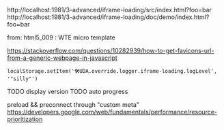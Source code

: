 
http://localhost:1981/3-advanced/iframe-loading/src/index.html?foo=bar
http://localhost:1981/3-advanced/iframe-loading/doc/demo/index.html?foo=bar

from: html5_009 : WTE micro template


https://stackoverflow.com/questions/10282939/how-to-get-favicons-url-from-a-generic-webpage-in-javascript

```
localStorage.setItem('🛠UDA.override.logger.iframe-loading.logLevel', '"silly"')
```

TODO display version
TODO auto progress

preload && preconnect through "custom meta" https://developers.google.com/web/fundamentals/performance/resource-prioritization
